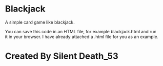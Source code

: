 # Blackjack
A simple card game like blackjack.

You can save this code in an HTML file, for example blackjack.html and run it in your browser. I have already attached a .html file for you as an example.

# Created By Silent Death_53
